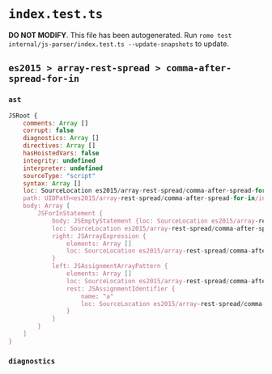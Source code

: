 # `index.test.ts`

**DO NOT MODIFY**. This file has been autogenerated. Run `rome test internal/js-parser/index.test.ts --update-snapshots` to update.

## `es2015 > array-rest-spread > comma-after-spread-for-in`

### `ast`

```javascript
JSRoot {
	comments: Array []
	corrupt: false
	diagnostics: Array []
	directives: Array []
	hasHoistedVars: false
	integrity: undefined
	interpreter: undefined
	sourceType: "script"
	syntax: Array []
	loc: SourceLocation es2015/array-rest-spread/comma-after-spread-for-in/input.js 1:0-2:0
	path: UIDPath<es2015/array-rest-spread/comma-after-spread-for-in/input.js>
	body: Array [
		JSForInStatement {
			body: JSEmptyStatement {loc: SourceLocation es2015/array-rest-spread/comma-after-spread-for-in/input.js 1:19-1:20}
			loc: SourceLocation es2015/array-rest-spread/comma-after-spread-for-in/input.js 1:0-1:20
			right: JSArrayExpression {
				elements: Array []
				loc: SourceLocation es2015/array-rest-spread/comma-after-spread-for-in/input.js 1:16-1:18
			}
			left: JSAssignmentArrayPattern {
				elements: Array []
				loc: SourceLocation es2015/array-rest-spread/comma-after-spread-for-in/input.js 1:5-1:12
				rest: JSAssignmentIdentifier {
					name: "a"
					loc: SourceLocation es2015/array-rest-spread/comma-after-spread-for-in/input.js 1:9-1:10 (a)
				}
			}
		}
	]
}
```

### `diagnostics`

```

```

